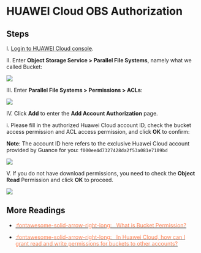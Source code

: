 # HUAWEI Cloud OBS Authorization

## Steps

I. [Login to HUAWEI Cloud console](https://auth.huaweicloud.com/authui/login.html?service=https://console.huaweicloud.com/console/#/login).

II. Enter **Object Storage Service > Parallel File Systems**, namely what we called Bucket:

![](img/obs.png)

III. Enter **Parallel File Systems > Permissions > ACLs**:

![](img/obs-1.png)

IV. Click **Add** to enter the **Add Account Authorization** page.

i. Please fill in the authorized Huawei Cloud account ID, check the bucket access permission and ACL access permission, and click **OK** to confirm:

**Note**: The account ID here refers to the exclusive Huawei Cloud account provided by Guance for you: `f000ee4d7327428da2f53a081e7109bd`

![](img/obs-2.png)

V. If you do not have download permissions, you need to check the **Object Read** Permission and click **OK** to proceed.

![](img/obs-3.png)

## More Readings

<div class="grid cards" markdown>

- [<font color="coral"> :fontawesome-solid-arrow-right-long: &nbsp; What is Bucket Permission?</font>](https://support.huaweicloud.com/perms-cfg-obs/obs_40_0004.html)

</div>


<div class="grid cards" markdown>

- [<font color="coral"> :fontawesome-solid-arrow-right-long: &nbsp; In Huawei Cloud, how can I grant read and write permissions for buckets to other accounts?</font>](https://support.huaweicloud.com/perms-cfg-obs/obs_40_0025.html)


</div>